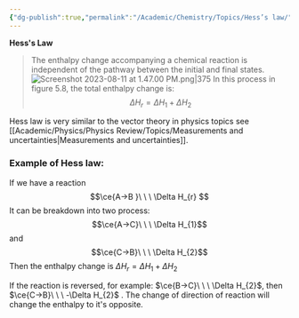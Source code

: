 ```yaml
---
{"dg-publish":true,"permalink":"/Academic/Chemistry/Topics/Hess’s law/"}
---
```


**Hess's Law**
>The enthalpy change accompanying a chemical reaction is independent of the pathway between the initial and final states.![Screenshot 2023-08-11 at 1.47.00 PM.png|375](/img/user/Attachments/Screenshot%202023-08-11%20at%201.47.00%20PM.png)
>In this process in figure 5.8, the total enthalpy change is:
>$$\Delta H_{r}=\Delta H_{1}+\Delta H_{2}$$

Hess law is very similar to the vector theory in physics topics see [[Academic/Physics/Physics Review/Topics/Measurements and uncertainties\|Measurements and uncertainties]].

### Example of Hess law:
If we have a reaction $$\ce{A->B }\ \ \ \Delta H_{r} $$
It can be breakdown into two process:
$$\ce{A->C}\ \ \ \Delta H_{1}$$
and$$\ce{C->B}\ \ \ \Delta H_{2}$$Then the enthalpy change is $\Delta H_{r}=\Delta H_{1}+\Delta H_{2}$

If the reaction is reversed, for example: $\ce{B->C}\ \ \ \Delta H_{2}$, then $\ce{C->B}\ \ \ -\Delta H_{2}$ .
The change of direction of reaction will change the enthalpy to it's opposite.






